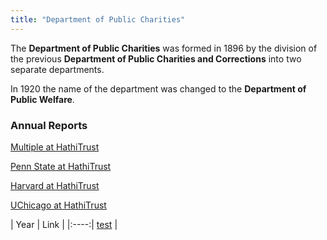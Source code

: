 ```yaml
---
title: "Department of Public Charities"
---
```


The **Department of Public Charities** was formed in 1896 by the division of the previous **Department of Public Charities and Corrections** into two separate departments.

In 1920 the name of the department was changed to the **Department of Public Welfare**.

### Annual Reports

[Multiple at HathiTrust](https://catalog.hathitrust.org/Record/008373521)

[Penn State at HathiTrust](https://catalog.hathitrust.org/Record/009808984)

[Harvard at HathiTrust](https://catalog.hathitrust.org/Record/100328701)

[UChicago at HathiTrust](https://catalog.hathitrust.org/Record/100726977)


| Year | Link |
|:----:| [test](URL) |
